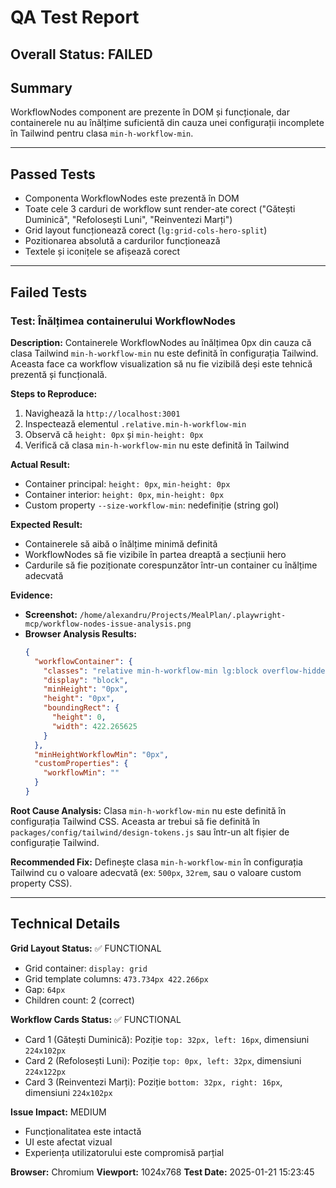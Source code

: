 # QA Test Report

## Overall Status: FAILED

## Summary
WorkflowNodes component are prezente în DOM și funcționale, dar containerele nu au înălțime suficientă din cauza unei configurații incomplete în Tailwind pentru clasa `min-h-workflow-min`.

---

## Passed Tests
- Componenta WorkflowNodes este prezentă în DOM
- Toate cele 3 carduri de workflow sunt render-ate corect ("Gătești Duminică", "Refolosești Luni", "Reinventezi Marți")
- Grid layout funcționează corect (`lg:grid-cols-hero-split`)
- Pozitionarea absolută a cardurilor funcționează
- Textele și iconițele se afișează corect

---

## Failed Tests

### Test: Înălțimea containerului WorkflowNodes

**Description:**
Containerele WorkflowNodes au înălțimea 0px din cauza că clasa Tailwind `min-h-workflow-min` nu este definită în configurația Tailwind. Aceasta face ca workflow visualization să nu fie vizibilă deși este tehnică prezentă și funcțională.

**Steps to Reproduce:**
1. Navighează la `http://localhost:3001`
2. Inspectează elementul `.relative.min-h-workflow-min`
3. Observă că `height: 0px` și `min-height: 0px`
4. Verifică că clasa `min-h-workflow-min` nu este definită în Tailwind

**Actual Result:** 
- Container principal: `height: 0px`, `min-height: 0px`
- Container interior: `height: 0px`, `min-height: 0px` 
- Custom property `--size-workflow-min`: nedefiniție (string gol)

**Expected Result:**
- Containerele să aibă o înălțime minimă definită
- WorkflowNodes să fie vizibile în partea dreaptă a secțiunii hero
- Cardurile să fie poziționate corespunzător într-un container cu înălțime adecvată

**Evidence:**
- **Screenshot:** `/home/alexandru/Projects/MealPlan/.playwright-mcp/workflow-nodes-issue-analysis.png`
- **Browser Analysis Results:**
  ```json
  {
    "workflowContainer": {
      "classes": "relative min-h-workflow-min lg:block overflow-hidden",
      "display": "block",
      "minHeight": "0px", 
      "height": "0px",
      "boundingRect": {
        "height": 0,
        "width": 422.265625
      }
    },
    "minHeightWorkflowMin": "0px",
    "customProperties": {
      "workflowMin": ""
    }
  }
  ```

**Root Cause Analysis:**
Clasa `min-h-workflow-min` nu este definită în configurația Tailwind CSS. Aceasta ar trebui să fie definită în `packages/config/tailwind/design-tokens.js` sau într-un alt fișier de configurație Tailwind.

**Recommended Fix:**
Definește clasa `min-h-workflow-min` în configurația Tailwind cu o valoare adecvată (ex: `500px`, `32rem`, sau o valoare custom property CSS).

---

## Technical Details

**Grid Layout Status:** ✅ FUNCTIONAL
- Grid container: `display: grid`
- Grid template columns: `473.734px 422.266px` 
- Gap: `64px`
- Children count: 2 (correct)

**Workflow Cards Status:** ✅ FUNCTIONAL  
- Card 1 (Gătești Duminică): Poziție `top: 32px, left: 16px`, dimensiuni `224x102px`
- Card 2 (Refolosești Luni): Poziție `top: 0px, left: 32px`, dimensiuni `224x122px`  
- Card 3 (Reinventezi Marți): Poziție `bottom: 32px, right: 16px`, dimensiuni `224x102px`

**Issue Impact:** MEDIUM
- Funcționalitatea este intactă
- UI este afectat vizual
- Experiența utilizatorului este compromisă parțial

**Browser:** Chromium
**Viewport:** 1024x768
**Test Date:** 2025-01-21 15:23:45
